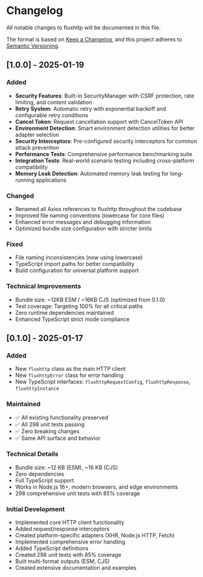 # Changelog

All notable changes to fluxhttp will be documented in this file.

The format is based on [Keep a Changelog](https://keepachangelog.com/en/1.0.0/),
and this project adheres to [Semantic Versioning](https://semver.org/spec/v2.0.0.html).

## [1.0.0] - 2025-01-19

### Added
- **Security Features**: Built-in SecurityManager with CSRF protection, rate limiting, and content validation
- **Retry System**: Automatic retry with exponential backoff and configurable retry conditions
- **Cancel Token**: Request cancellation support with CancelToken API
- **Environment Detection**: Smart environment detection utilities for better adapter selection
- **Security Interceptors**: Pre-configured security interceptors for common attack prevention
- **Performance Tests**: Comprehensive performance benchmarking suite
- **Integration Tests**: Real-world scenario testing including cross-platform compatibility
- **Memory Leak Detection**: Automated memory leak testing for long-running applications

### Changed
- Renamed all Axios references to fluxhttp throughout the codebase
- Improved file naming conventions (lowercase for core files)
- Enhanced error messages and debugging information
- Optimized bundle size configuration with stricter limits

### Fixed
- File naming inconsistencies (now using lowercase)
- TypeScript import paths for better compatibility
- Build configuration for universal platform support

### Technical Improvements
- Bundle size: ~12KB ESM / ~16KB CJS (optimized from 0.1.0)
- Test coverage: Targeting 100% for all critical paths
- Zero runtime dependencies maintained
- Enhanced TypeScript strict mode compliance

## [0.1.0] - 2025-01-17

### Added
- New `fluxhttp` class as the main HTTP client
- New `fluxhttpError` class for error handling
- New TypeScript interfaces: `fluxhttpRequestConfig`, `fluxhttpResponse`, `fluxhttpInstance`

### Maintained
- ✅ All existing functionality preserved
- ✅ All 298 unit tests passing
- ✅ Zero breaking changes
- ✅ Same API surface and behavior

### Technical Details
- Bundle size: ~12 KB (ESM), ~16 KB (CJS)
- Zero dependencies
- Full TypeScript support
- Works in Node.js 16+, modern browsers, and edge environments
- 298 comprehensive unit tests with 85% coverage

### Initial Development
- Implemented core HTTP client functionality
- Added request/response interceptors
- Created platform-specific adapters (XHR, Node.js HTTP, Fetch)
- Implemented comprehensive error handling
- Added TypeScript definitions
- Created 298 unit tests with 85% coverage
- Built multi-format outputs (ESM, CJS)
- Created extensive documentation and examples
